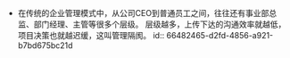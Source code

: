 - 在传统的企业管理模式中，从公司CEO到普通员工之间，往往还有事业部总监、部门经理、主管等很多个层级。 层级越多，上传下达的沟通效率就越低，项目决策也就越迟缓，这叫管理隔阂。
  id:: 66482465-d2fd-4856-a921-b7bd675bc21d
